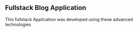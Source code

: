 ## Fullstack Blog Application
<p>This fullstack Application was developed using these advanced technologies </p>
